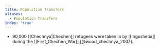 ```yaml
---
title: Population Transfers
aliases:
  - Population Transfers
index: "true"
---
```


* 90,000 [[Chechnya|Chechen]] refugees were taken in by [[Ingushetia]] during the [[First_Chechen_War]] [@wood_chechnya_2007].

